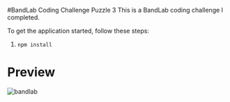 #BandLab Coding Challenge Puzzle 3
This is a BandLab coding challenge I completed. 

To get the application started, follow these steps: 

1. `npm install`

# Preview

![bandlab](https://user-images.githubusercontent.com/24659417/32197537-e6b67eca-bd81-11e7-8274-1389531f7e7b.gif)
